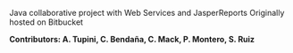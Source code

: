 Java collaborative project with Web Services and JasperReports
Originally hosted on Bitbucket

<b>Contributors: A. Tupini, C. Bendaña, C. Mack, P. Montero, S. Ruiz
